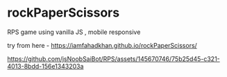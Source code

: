# rockPaperScissors

RPS game using vanilla JS , mobile responsive 

try from here - https://iamfahadkhan.github.io/rockPaperScissors/

https://github.com/jsNoobSaiBot/RPS/assets/145670746/75b25d45-c321-4013-8bdd-156e1343203a
